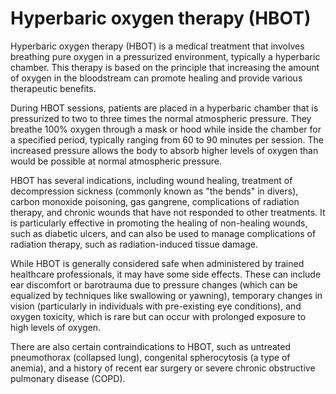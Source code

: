 # Hyperbaric oxygen therapy (HBOT)

Hyperbaric oxygen therapy (HBOT) is a medical treatment that involves breathing pure oxygen in a pressurized environment, typically a hyperbaric chamber. This therapy is based on the principle that increasing the amount of oxygen in the bloodstream can promote healing and provide various therapeutic benefits. 

During HBOT sessions, patients are placed in a hyperbaric chamber that is pressurized to two to three times the normal atmospheric pressure. They breathe 100% oxygen through a mask or hood while inside the chamber for a specified period, typically ranging from 60 to 90 minutes per session. The increased pressure allows the body to absorb higher levels of oxygen than would be possible at normal atmospheric pressure.

HBOT has several indications, including wound healing, treatment of decompression sickness (commonly known as "the bends" in divers), carbon monoxide poisoning, gas gangrene, complications of radiation therapy, and chronic wounds that have not responded to other treatments. It is particularly effective in promoting the healing of non-healing wounds, such as diabetic ulcers, and can also be used to manage complications of radiation therapy, such as radiation-induced tissue damage.

While HBOT is generally considered safe when administered by trained healthcare professionals, it may have some side effects. These can include ear discomfort or barotrauma due to pressure changes (which can be equalized by techniques like swallowing or yawning), temporary changes in vision (particularly in individuals with pre-existing eye conditions), and oxygen toxicity, which is rare but can occur with prolonged exposure to high levels of oxygen.

There are also certain contraindications to HBOT, such as untreated pneumothorax (collapsed lung), congenital spherocytosis (a type of anemia), and a history of recent ear surgery or severe chronic obstructive pulmonary disease (COPD). 

